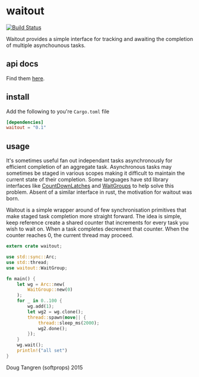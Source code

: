 # waitout

[![Build Status](https://travis-ci.org/softprops/waitout.svg?branch=master)](https://travis-ci.org/softprops/waitout)

Waitout provides a simple interface for tracking and awaiting the completion of multiple
asynchounous tasks.

## api docs

Find them [here](https://softprops.github.io/waitout).

## install

Add the following to you're `Cargo.toml` file

```toml
[dependencies]
waitout = "0.1"
```

## usage

It's sometimes useful fan out independant tasks asynchronously for efficient completion of
an aggregate task. Asynchronous tasks may sometimes be staged in various scopes making it difficult
to maintain the current state of their completion. Some languages have std library interfaces like [CountDownLatches](http://docs.oracle.com/javase/8/docs/api/java/util/concurrent/CountDownLatch.html) and [WaitGroups](https://golang.org/pkg/sync/#WaitGroup) to help solve this problem. Absent of a similar interface in rust, the motivation for waitout was born.

Waitout is a simple wrapper around of few synchronisation primitives that make staged task completion more straight forward.
The idea is simple, keep reference create a shared counter that increments for every task you wish to wait on.
When a task completes decrement that counter. When the counter reaches 0, the current thread may proceed.

```rust
extern crate waitout;

use std::sync::Arc;
use std::thread;
use waitout::WaitGroup;

fn main() {
    let wg = Arc::new(
        WaitGroup::new(0)
    );
    for _ in 0..100 {
        wg.add(1);
        let wg2 = wg.clone();
        thread::spawn(move|| {
            thread::sleep_ms(2000);
            wg2.done();
        });
    }
    wg.wait();
    println!("all set")
}
```

Doug Tangren (softprops) 2015
